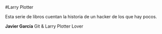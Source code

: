 #Larry Plotter

Esta serie de libros cuentan la historia de un hacker de los que hay pocos.

**Javier García** Git  & Larry Plotter Lover

